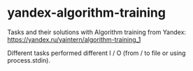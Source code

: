 # yandex-algorithm-training
Tasks and their solutions with Algorithm training from Yandex: https://yandex.ru/yaintern/algorithm-training_1

Different tasks performed different I / O (from / to file or using process.stdin).

